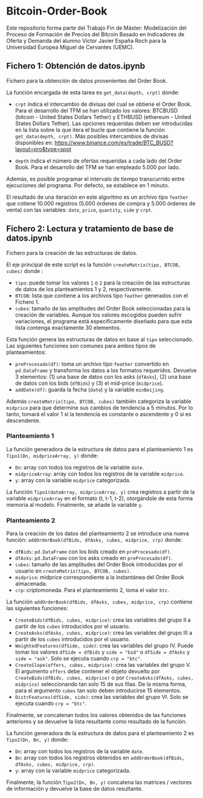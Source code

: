 # Bitcoin-Order-Book

Este repositorio forma parte del Trabajo Fin de Máster: Modelización del Proceso de Formación de Precios del Bitcoin Basado en Indicadores de Oferta y Demanda del alumno Víctor Javier España Roch para la Universidad Europea Miguel de Cervantes (UEMC).

## Fichero 1: Obtención de datos.ipynb

Fichero para la obtención de datos provenientes del Order Book. 

La función encargada de esta tarea es `get_data(depth, crpt)` donde:

* `crpt` indica el intercambio de divisas del cual se obtiene el Order Book. Para el desarrollo del TFM se han utilizado los valores: BTCBUSD (bitcoin - United States Dollars Tether) y ETHBUSD (ethereum -  United States Dollars Tether). Las opciones requeridas deben ser introducidas en la lista sobre la que itera el bucle que contiene la función `get_data(depth, crpt)`. Más posibles intercambios de divisas disponibles en: https://www.binance.com/es/trade/BTC_BUSD?layout=pro&type=spot

* `depth` indica el número de ofertas requeridas a cada lado del Order Book. Para el desarrollo del TFM se han empleado 5.000 por lado.

Además, es posible programar el intervalo de tiempo transcurrido entre ejecuciones del programa. Por defecto, se establece en 1 minuto.

El resultado de una iteración en este algoritmo es un archivo tipo `feather` que cotiene 10.000 registros (5.000 órdenes de compra y 5.000 órdenes de venta) con las variables: `date`, `price`, `quantity`, `side` y `crpt`. 

## Fichero 2: Lectura y tratamiento de base de datos.ipynb

Fichero para la creación de las estructuras de datos.

El eje principal de este script es la función `createMatrix(tipo, BTCOB, cubes)` donde :

* `tipo`: puede tomar los valores `1` o `2` para la creación de las estructuras de datos de los planteamientos 1 y 2, respectivamente.
* `BTCOB`: lista que contiene a los archivos tipo `feather` generados con el Fichero 1.
* `cubes`: tamaño de las amplitudes del Order Book seleccionadas para la creación de variables. Aunque los valores escogidos pueden sufrir variaciones, el programa está especificamente diseñado para que esta lista contenga exactamente 30 elementos.

Esta función genera las estructuras de datos en base al `tipo` seleccionado. Las siguientes funciones son comunes para ambos tipos de planteamientos:

* `preProcesado(df)`: toma un archivo tipo `feather` convertido en `pd.DataFrame` y transforma los datos a los formatos requeridos. Devuelve 3 elementos: (1) una base de datos con los asks (`dfAsks`), (2) una base de datos con los bids (`dfBids`) y (3) el mid-price (`midprice`).
* `addDate(df)`: guarda la fecha (`date`) y la variable `minBeijing`.

Además `createMatrix(tipo, BTCOB, cubes)` también categoriza la variable `midprice` para que determine sus cambios de tendencia a 5 minutos. Por lo tanto, tomará el valor 1 si la tendencia es constante o ascendente y 0 si es descendente. 

### Planteamiento 1

La función generadora de la estructura de datos para el planteamiento 1 es `Tipo1(Dn, midpriceArray, y)` donde:

* `Dn`: array con todos los registros de la variable `date`.
* `midpriceArray`: array con todos los registros de la variable `midprice`. 
* `y`: array con la variable `midprice` categorizada.

La función `Tipo1(dateArray, midpriceArray, y)` crea registros a partir de la variable `midpriceArray` en el formato (t, t-1, t-2), otorgándole de esta forma memoria al modelo. Finalmente, se añade la variable `y`.

### Planteamiento 2

Para la creación de los datos del planteamiento 2 se introduce una nueva función: `addOrderBook(dfBids, dfAsks, cubes, midprice, crp)` donde:

* `dfBids`: `pd.DataFrame` con los bids creado en `preProcesado(df)`.
* `dfAsks`: `pd.DataFrame` con los asks creado en `preProcesado(df)`.
* `cubes`: tamaño de las amplitudes del Order Book introducidas por el usuario en `createMatrix(tipo, BTCOB, cubes)`.
* `midprice`: midprice correspondiente a la instantánea del Order Book almacenada.
* `crp`: criptomoneda. Para el planteamiento 2, toma el valor `btc`.

La función `addOrderBook(dfBids, dfAsks, cubes, midprice, crp)` contiene las siguientes funciones:

* `CreateBids(dfBids, cubes, midprice)`: crea las variables del grupo II a partir de los `cubes` introducidos por el usuario.
* `CreateAsks(dfAsks, cubes, midprice)`: crea las variables del grupo III a partir de los `cubes` introducidos por el usuario.
* `WeightedFeatures(dfSide, side)`: crea las variables del grupo IV. Puede tomar los valores `dfSide = dfBids` y `side = "bid"` o `dfSide = dfAsks` y `side = "ask"`. Solo se ejecuta cuando `crp = "btc"`.
* `CreateSlope(offers, cubes, midprice)`: crea las variables del grupo V. El argumento `offers` debe contener el objeto devuelto por `CreateBids(dfBids, cubes, midprice)` o por `CreateAsks(dfAsks, cubes, midprice)` seleccionando tan solo 15 de sus filas. De la misma forma, para el argumento `cubes` tan solo deben introducirse 15 elementos. 
* `DistrFeatures(dfSide, side)`: crea las variables del grupo VI. Solo se ejecuta cuando `crp = "btc"`.

Finalmente, se concatenan todos los valores obtenidos de las funciones anteriores y se devuelve la lista resultante como resultado de la función.

La función generadora de la estructura de datos para el planteamiento 2 es `Tipo2(Dn, Bn, y)` donde:

* `Dn`: array con todos los registros de la variable `date`.
* `Bn`: array con todos los registros obtenidos en `addOrderBook(dfBids, dfAsks, cubes, midprice, crp)`. 
* `y`: array con la variable `midprice` categorizada.

Finalmente, la función `Tipo2(Dn, Bn, y)` concatena las matrices / vectores de información y devuelve la base de datos resultante.



